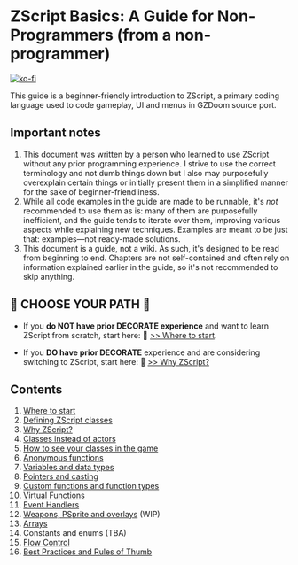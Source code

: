 # ZScript Basics: A Guide for Non-Programmers (from a non-programmer)

[![ko-fi](https://ko-fi.com/img/githubbutton_sm.svg)](https://ko-fi.com/D1D27F686)

This guide is a beginner-friendly introduction to ZScript, a primary coding language used to code gameplay, UI and menus in GZDoom source port.

## Important notes

1. This document was written by a person who learned to use ZScript without any prior programming experience. I strive to use the correct terminology and not dumb things down but I also may purposefully overexplain certain things or initially present them in a simplified manner for the sake of beginner-friendliness.
2. While all code examples in the guide are made to be runnable, it's *not* recommended to use them as is: many of them are purposefully inefficient, and the guide tends to iterate over them, improving various aspects while explaining new techniques. Examples are meant to be just that: examples—not ready-made solutions.
3. This document is a guide, not a wiki. As such, it's designed to be read from beginning to end. Chapters are not self-contained and often rely on information explained earlier in the guide, so it's not recommended to skip anything.

## 🔶 CHOOSE  YOUR PATH 🔶

* If you **do NOT have prior DECORATE experience** and want to learn ZScript from scratch, start here: 🔵 [>> Where to start](Where_to_start.md).

* If you **DO have prior DECORATE** experience and are considering switching to ZScript, start here: 🔵 [>> Why ZScript?](Why_ZScript.md)

## Contents

1. [Where to start](Where_to_start.md)
2. [Defining ZScript classes](Defining_ZScript_classes.md)
3. [Why ZScript?](Why_ZScript.md)
4. [Classes instead of actors](Classes_instead_of_actors.md)
5. [How to see your classes in the game](How_to_see_your_classes.md)
6. [Anonymous functions](Anonymous_functions.md)
7. [Variables and data types](Variables_and_data_types.md)
8. [Pointers and casting](Pointers_and_casting.md)
9. [Custom functions and function types](Custom_functions.md)
10. [Virtual Functions](Virtual_functions.md)
11. [Event Handlers](Event_Handlers.md)
12. [Weapons, PSprite and overlays](Weapons.md) (WIP)
13. [Arrays](Arrays.md)
14. Constants and enums (TBA)
15. [Flow Control](Flow_Control.md)
16. [Best Practices and Rules of Thumb](Best_Practices.md)
